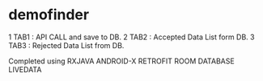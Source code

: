 # demofinder

1 TAB1 : API CALL and save to DB.
2 TAB2 : Accepted Data List form DB.
3 TAB3 : Rejected Data List from DB.




Completed using 
RXJAVA 
ANDROID-X
RETROFIT
ROOM DATABASE
LIVEDATA
